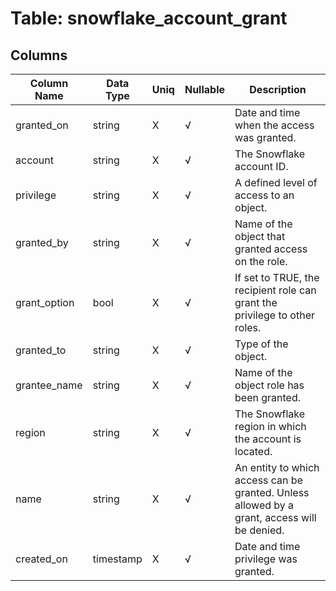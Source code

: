 # Table: snowflake_account_grant

## Columns 

|  Column Name   |  Data Type  | Uniq | Nullable | Description | 
|  ----  | ----  | ----  | ----  | ---- | 
| granted_on | string | X | √ | Date and time when the access was granted. | 
| account | string | X | √ | The Snowflake account ID. | 
| privilege | string | X | √ | A defined level of access to an object. | 
| granted_by | string | X | √ | Name of the object that granted access on the role. | 
| grant_option | bool | X | √ | If set to TRUE, the recipient role can grant the privilege to other roles. | 
| granted_to | string | X | √ | Type of the object. | 
| grantee_name | string | X | √ | Name of the object role has been granted. | 
| region | string | X | √ | The Snowflake region in which the account is located. | 
| name | string | X | √ | An entity to which access can be granted. Unless allowed by a grant, access will be denied. | 
| created_on | timestamp | X | √ | Date and time privilege was granted. | 


